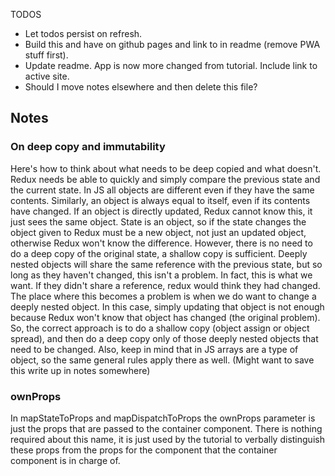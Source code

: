 TODOS

- Let todos persist on refresh.
- Build this and have on github pages and link to in readme (remove PWA stuff first).
- Update readme. App is now more changed from tutorial. Include link to active site.
- Should I move notes elsewhere and then delete this file?


## Notes

### On deep copy and immutability

Here's how to think about what needs to be deep copied and what doesn't. Redux needs be able to quickly and simply compare the previous state and the current state. In JS all objects are different even if they have the same contents. Similarly, an object is always equal to itself, even if its contents have changed. If an object is directly updated, Redux cannot know this, it just sees the same object. State is an object, so if the state changes the object given to Redux must be a new object, not just an updated object, otherwise Redux won't know the difference. However, there is no need to do a deep copy of the original state, a shallow copy is sufficient. Deeply nested objects will share the same reference with the previous state, but so long as they haven't changed, this isn't a problem. In fact, this is what we want. If they didn't share a reference, redux would think they had changed. The place where this becomes a problem is when we do want to change a deeply nested object. In this case, simply updating that object is not enough because Redux won't know that object has changed (the original problem). So, the correct approach is to do a shallow copy (object assign or object spread), and then do a deep copy only of those deeply nested objects that need to be changed. Also, keep in mind that in JS arrays are a type of object, so the same general rules apply there as well. (Might want to save this write up in notes somewhere)


### ownProps

In mapStateToProps and mapDispatchToProps the ownProps parameter is just the props that are passed to the container component. There is nothing required about this name, it is just used by the tutorial to verbally distinguish these props from the props for the component that the container component is in charge of.
